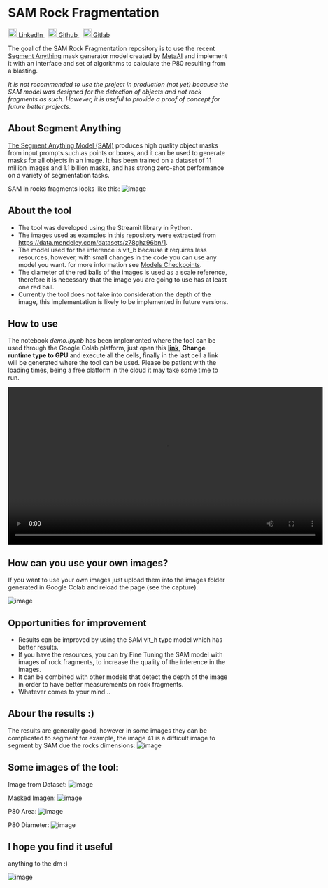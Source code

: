 # SAM Rock Fragmentation


<p>
  <a href="https://www.linkedin.com/in/yairama/" rel="nofollow noreferrer">
    <img src="https://i.stack.imgur.com/gVE0j.png" alt="linkedin" class="icon" width="20" height="20"> LinkedIn
  </a> &nbsp; 
  <a href="https://github.com/Yairama" rel="nofollow noreferrer">
    <img src="https://github.githubassets.com/images/modules/logos_page/GitHub-Mark.png" alt="github" class="icon" width="20" height="20"> Github
  </a> &nbsp; 
  <a href="https://gitlab.com/Yairama" rel="nofollow noreferrer">
    <img src="https://cdn-icons-png.flaticon.com/512/5968/5968853.png" alt="gitlab" class="icon" width="20" height="20"> Gitlab
  </a>
</p>

The goal of the SAM Rock Fragmentation repository is to use the recent [Segment Anything](https://segment-anything.com) mask generator model created by [MetaAI](https://ai.facebook.com/research/) and implement it with an interface and set of algorithms to calculate the P80 resulting from a blasting.

*It is not recommended to use the project in production (not yet) because the SAM model was designed for the detection of objects and not rock fragments as such. However, it is useful to provide a proof of concept for future better projects.*


## About Segment Anything

[The Segment Anything Model (SAM)](https://github.com/facebookresearch/segment-anything) produces high quality object masks from input prompts such as points or boxes, and it can be used to generate masks for all objects in an image. It has been trained on a dataset of 11 million images and 1.1 billion masks, and has strong zero-shot performance on a variety of segmentation tasks.

SAM in rocks fragments looks like this:
![image](https://user-images.githubusercontent.com/45445692/232190344-8b8a24d6-e033-4f4e-b011-d143510adfa1.png)

## About the tool
- The tool was developed using the Streamit library in Python.
- The images used as examples in this repository were extracted from https://data.mendeley.com/datasets/z78ghz96bn/1.
- The model used for the inference is vit_b because it requires less resources, however, with small changes in the code you can use any model you want. for more information see [Models Checkpoints](https://github.com/facebookresearch/segment-anything#model-checkpoints).
- The diameter of the red balls of the images is used as a scale reference, therefore it is necessary that the image you are going to use has at least one red ball.
- Currently the tool does not take into consideration the depth of the image, this implementation is likely to be implemented in future versions.

## How to use

The notebook *demo.ipynb* has been implemented where the tool can be used through the Google Colab platform, just open this **[link](https://colab.research.google.com/github/Yairama/SAM-Rock-Fragmentation/blob/main/demo.ipynb)**, **Change runtime type to GPU** and execute all the cells, finally in the last cell a link will be generated where the tool can be used. Please be patient with the loading times, being a free platform in the cloud it may take some time to run.

<video src='https://user-images.githubusercontent.com/45445692/232190032-27ef4c73-e323-4532-8355-a51cd5de62c8.mp4' width=720></video>


## How can you use your own images? 
If you want to use your own images just upload them into the images folder generated in Google Colab and reload the page (see the capture).

![image](https://user-images.githubusercontent.com/45445692/232187536-b9f2fdd3-4ba0-4743-8c9c-4ca0f6d95064.png)

## Opportunities for improvement
- Results can be improved by using the SAM vit_h type model which has better results.
- If you have the resources, you can try Fine Tuning the SAM model with images of rock fragments, to increase the quality of the inference in the images.
- It can be combined with other models that detect the depth of the image in order to have better measurements on rock fragments.
- Whatever comes to your mind...

## Abour the results :)
The results are generally good, however in some images they can be complicated to segment for example, the image 41 is a difficult image to segment by SAM due the rocks dimensions:
![image](https://user-images.githubusercontent.com/45445692/232190228-286f3237-b18f-44e0-ba47-20f928d560b1.png)



## Some images of the tool:

Image from Dataset:
![image](https://user-images.githubusercontent.com/45445692/232190127-f5977284-877a-4662-9984-6ba25702800c.png)

Masked Imagen:
![image](https://user-images.githubusercontent.com/45445692/232190137-4c7efd21-d496-47e5-b5ba-946c607bb765.png)

P80 Area:
![image](https://user-images.githubusercontent.com/45445692/232190169-0d0707b4-319d-45eb-8c48-601314b61366.png)

P80 Diameter:
![image](https://user-images.githubusercontent.com/45445692/232190174-39370545-8c96-476e-a854-06e1038021b9.png)


## I hope you find it useful
anything to the dm :)

![image](https://media.tenor.com/mMVnCaqJ4D8AAAAM/loli-dance.gif)